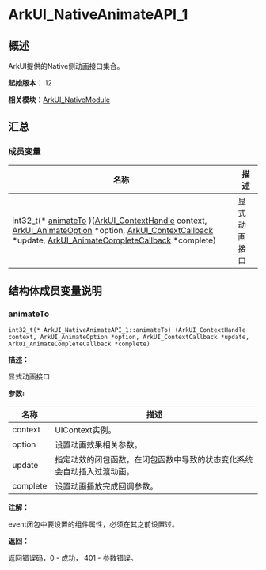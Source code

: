 # ArkUI_NativeAnimateAPI_1


## 概述

ArkUI提供的Native侧动画接口集合。

**起始版本：** 12

**相关模块：**[ArkUI_NativeModule](_ark_u_i___native_module.md)


## 汇总


### 成员变量

| 名称 | 描述 | 
| -------- | -------- |
| int32_t(\* [animateTo](#animateto) )([ArkUI_ContextHandle](_ark_u_i___native_module.md#arkui_contexthandle) context, [ArkUI_AnimateOption](_ark_u_i___native_module.md#arkui_animateoption) \*option, [ArkUI_ContextCallback](_ark_u_i___context_callback.md) \*update, [ArkUI_AnimateCompleteCallback](_ark_u_i___animate_complete_callback.md) \*complete) | 显式动画接口  | 


## 结构体成员变量说明


### animateTo

```
int32_t(* ArkUI_NativeAnimateAPI_1::animateTo) (ArkUI_ContextHandle context, ArkUI_AnimateOption *option, ArkUI_ContextCallback *update, ArkUI_AnimateCompleteCallback *complete)
```
**描述：**

显式动画接口

**参数:**

| 名称 | 描述 | 
| -------- | -------- |
| context | UIContext实例。  | 
| option | 设置动画效果相关参数。  | 
| update | 指定动效的闭包函数，在闭包函数中导致的状态变化系统会自动插入过渡动画。  | 
| complete | 设置动画播放完成回调参数。  | 

**注解：**

event闭包中要设置的组件属性，必须在其之前设置过。

**返回：**

返回错误码，0 - 成功， 401 - 参数错误。
